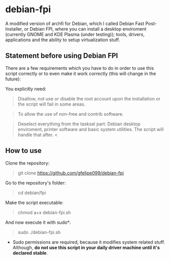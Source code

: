 # debian-fpi
A modified version of archfi for Debian, which I called Debian Fast Post-Installer, or Debian FPI, where you can install a desktop enviroment (currently GNOME and KDE Plasma (under testing)); tools, drivers, applications and the ability to setup virtualization stuff.

## Statement before using Debian FPI
There are a few requirements which you have to do in order to use this script correctly or to even make it work correctly (this will change in the future):

You explicitly need:
> Disallow, not use or disable the root account upon the installation or the script will fail in some areas.

> To allow the use of non-free and contrib software.

> Deselect everything from the tasksel part: Debian desktop enviroment, printer software and basic system utilities. The script will handle that after. <

## How to use
Clone the repository:
> git clone https://github.com/gfelipe099/debian-fpi

Go to the repository's folder:
> cd debian/fpi

Make the script executable:
> chmod a+x debian-fpi.sh

And now execute it with sudo*:
> sudo ./debian-fpi.sh

* Sudo permissions are required, because it modifies system related stuff. Although, **do not use this script in your daily driver machine until it's declared stable**.

